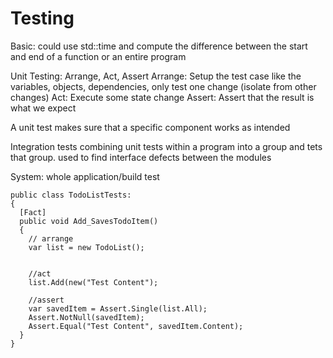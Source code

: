 # Testing

Basic: could use std::time and compute the difference between the start and end of a function or an entire program

Unit Testing:
Arrange, Act, Assert
Arrange: Setup the test case like the variables, objects, dependencies, only test one change (isolate from other changes)
Act: Execute some state change
Assert: Assert that the result is what we expect

A unit test makes sure that a specific component works as intended

Integration tests combining unit tests within a program into a group and tets that group. used to find interface defects between the modules

System: whole application/build test

```
public class TodoListTests:
{
  [Fact]
  public void Add_SavesTodoItem()
  {
    // arrange  
    var list = new TodoList();
    

    //act
    list.Add(new("Test Content");

    //assert
    var savedItem = Assert.Single(list.All);
    Assert.NotNull(savedItem);
    Assert.Equal("Test Content", savedItem.Content);
  }
}
